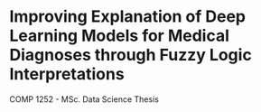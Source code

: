 # Improving Explanation of Deep Learning Models for Medical Diagnoses through Fuzzy  Logic Interpretations
 COMP 1252 - MSc. Data Science Thesis
